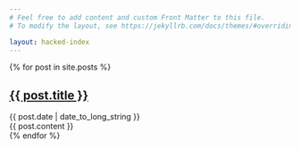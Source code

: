 ```yaml
---
# Feel free to add content and custom Front Matter to this file.
# To modify the layout, see https://jekyllrb.com/docs/themes/#overriding-theme-defaults

layout: hacked-index
---
```


{% for post in site.posts %}
  <article>
    <h2>
      <a href="{{ post.url }}">
        {{ post.title }}
      </a>
    </h2>
    <time datetime="{{ post.date | date: "%Y-%m-%d" }}">{{ post.date | date_to_long_string }}</time>
    <br/>
    {{ post.content }}
  </article>
{% endfor %}
